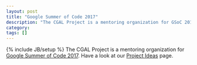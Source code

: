 ```yaml
---
layout: post
title: "Google Summer of Code 2017"
description: "The CGAL Project is a mentoring organization for GSoC 2017"
category: 
tags: []
---
```

{% include JB/setup %}
The CGAL Project is a mentoring organization for <a href="https://summerofcode.withgoogle.com/organizations/5926060504907776/">Google Summer of Code 2017</a>. Have a look at our <a href="{{BASE_PATH}}/project_ideas.html">Project Ideas</a> page.
